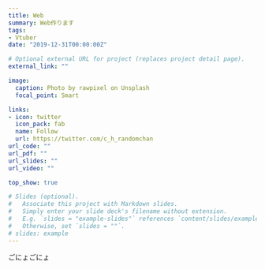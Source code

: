 ```yaml
---
title: Web
summary: Web作ります
tags:
- Vtuber
date: "2019-12-31T00:00:00Z"

# Optional external URL for project (replaces project detail page).
external_link: ""

image:
  caption: Photo by rawpixel on Unsplash
  focal_point: Smart

links:
- icon: twitter
  icon_pack: fab
  name: Follow
  url: https://twitter.com/c_h_randomchan
url_code: ""
url_pdf: ""
url_slides: ""
url_video: ""

top_show: true

# Slides (optional).
#   Associate this project with Markdown slides.
#   Simply enter your slide deck's filename without extension.
#   E.g. `slides = "example-slides"` references `content/slides/example-slides.md`.
#   Otherwise, set `slides = ""`.
# slides: example
---
```


ごにょごにょ
